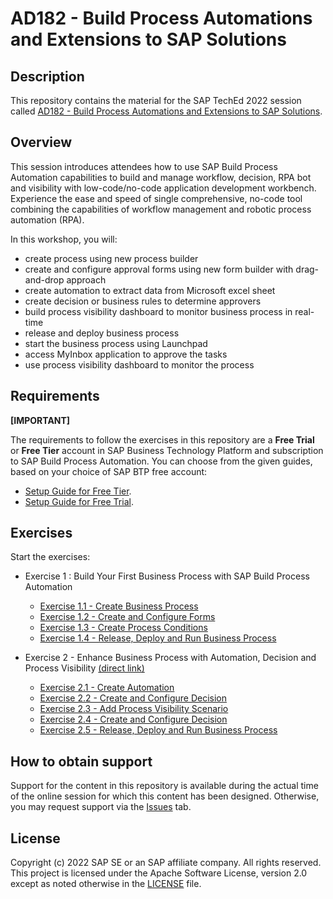 # AD182 - Build Process Automations and Extensions to SAP Solutions

## Description

This repository contains the material for the SAP TechEd 2022 session called [AD182 - Build Process Automations and Extensions to SAP Solutions](https://go3.events.sap.com/sapteched/hybrid/2022/reg/flow/sap/saptech2022/sapteched2022catalog/page/catalog/session/1661198036950001EHbd).

## Overview

This session introduces attendees how to use SAP Build Process Automation capabilities to build and manage workflow, decision, RPA bot and visibility with low-code/no-code application development workbench. Experience the ease and speed of single comprehensive, no-code tool combining the capabilities of workflow management and robotic process automation (RPA).

In this workshop, you will:
- create process using new process builder
- create and configure approval forms using new form builder with drag-and-drop approach
- create automation to extract data from Microsoft excel sheet
- create decision or business rules to determine approvers
- build process visibility dashboard to monitor business process in real-time
- release and deploy business process
- start the business process using Launchpad
- access MyInbox application to approve the tasks
- use process visibility dashboard to monitor the process

## Requirements

**[IMPORTANT]**

The requirements to follow the exercises in this repository are a **Free Trial** or **Free Tier** account in SAP Business Technology Platform and subscription to SAP Build Process Automation. You can choose from the given guides, based on your choice of SAP BTP free account:
  -  [Setup Guide for Free Tier](https://developers.sap.com/tutorials/spa-subscribe-booster.html).
  -  [Setup Guide for Free Trial](exercises/1_SetupEnvironment/README.md).

## Exercises

Start the exercises:

- Exercise 1 : Build Your First Business Process with SAP Build Process Automation
    - [Exercise 1.1 - Create Business Process](exercises/2_CreateBusinessProcess/README.md)
    - [Exercise 1.2 - Create and Configure Forms](https://developers.sap.com/tutorials/spa-create-forms.html)
    - [Exercise 1.3 - Create Process Conditions](https://developers.sap.com/tutorials/spa-create-process-condition.html)
    - [Exercise 1.4 - Release, Deploy and Run Business Process](https://developers.sap.com/tutorials/spa-run-process.html)


- Exercise 2 - Enhance Business Process with Automation, Decision and Process Visibility [(direct link)](https://developers.sap.com/mission.sap-process-automation-boost.html)
    - [Exercise 2.1 - Create Automation](https://developers.sap.com/tutorials/spa-create-automation.html)
    - [Exercise 2.2 - Create and Configure Decision](https://developers.sap.com/tutorials/spa-create-decision.html)
    - [Exercise 2.3 - Add Process Visibility Scenario](https://developers.sap.com/tutorials/spa-create-decision.html)
    - [Exercise 2.4 - Create and Configure Decision](https://developers.sap.com/tutorials/spa-create-decision.html)
    - [Exercise 2.5 - Release, Deploy and Run Business Process](https://developers.sap.com/tutorials/spa-run-process-automation-decision.html)


## How to obtain support

Support for the content in this repository is available during the actual time of the online session for which this content has been designed. Otherwise, you may request support via the [Issues](../../issues) tab.

## License
Copyright (c) 2022 SAP SE or an SAP affiliate company. All rights reserved. This project is licensed under the Apache Software License, version 2.0 except as noted otherwise in the [LICENSE](LICENSES/Apache-2.0.txt) file.
